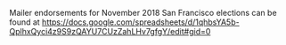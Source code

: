 Mailer endorsements for November 2018 San Francisco elections can be found at https://docs.google.com/spreadsheets/d/1qhbsYA5b-QplhxQyci4z9S9zQAYU7CUzZahLHv7gfgY/edit#gid=0
